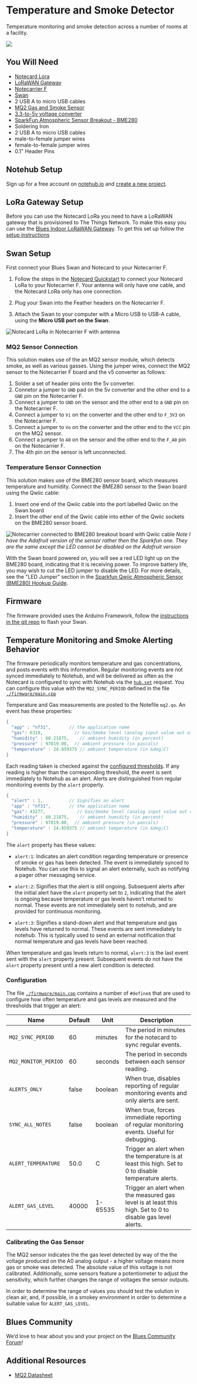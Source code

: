 # Temperature and Smoke Detector

Temperature monitoring and smoke detection across a number of rooms at a facility.

![](images/MQ2_sensor.jpg)

## You Will Need

* [Notecard Lora](https://shop.blues.com/collections/notecard/products/notecard-lora)
* [LoRaWAN Gateway](https://shop.blues.com/collections/accessories/products/lorawan-gateway)
* [Notecarrier F](https://shop.blues.com/collections/notecarrier/products/notecarrier-f)
* [Swan](https://shop.blues.com/collections/swan/products/swan)
* 2 USB A to micro USB cables
* [MQ2 Gas and Smoke Sensor](https://www.amazon.com/Reland-Sun-MQ-2-Sensor-Module/dp/B09NN39G8X)
* [3.3-to-5v voltage converter](https://www.amazon.com/Comidox-Module-Voltage-Converter-0-9-5V/dp/B07L76KLRY)
* [SparkFun Atmospheric Sensor Breakout - BME280](https://www.sparkfun.com/products/15440)
* Soldering Iron
* 2 USB A to micro USB cables
* male-to-female jumper wires
* female-to-female jumper wires
* 0.1" Header Pins

## Notehub Setup

Sign up for a free account on [notehub.io](https://notehub.io) and [create a new project](https://dev.blues.io/quickstart/notecard-quickstart/notecard-and-notecarrier-a/#set-up-notehub).

## LoRa Gateway Setup

Before you can use the Notecard LoRa you need to have a LoRaWAN gateway that is provisioned to The Things Network.  To make this easy you can use the [Blues Indoor LoRaWAN Gateway](https://shop.blues.com/products/blues-starter-kit-lorawan).  To get this set up follow the [setup instructions](https://dev.blues.io/lora/connecting-to-a-lorawan-gateway/)

## Swan Setup

First connect your Blues Swan and Notecard to your Notecarrier F.

1. Follow the steps in the [Notecard Quickstart](https://dev.blues.io/quickstart/notecard-quickstart/notecard-and-notecarrier-f/#connect-your-notecard-and-notecarrier) to connect your Notecard LoRa to your Notecarrier F.  Your antenna will only have one cable, and the Notecard LoRa only has one connection.

2. Plug your Swan into the Feather headers on the Notecarrier F.

3. Attach the Swan to your computer with a Micro USB to USB-A cable, using the **Micro USB port on the Swan**.

![Notecard LoRa in Notecarrier F with antenna](images/notecarrier-notecard.jpg)

### MQ2 Sensor Connection

This solution makes use of the an MQ2 sensor module, which detects smoke, as well as various gasses. Using the jumper wires, connect the MQ2 sensor to the Notecarrier F board and the v5 converter as follows:

1. Solder a set of header pins onto the 5v converter.
1. Connetor a jumper to `GND` pad on the 5v converter and the other end  to a `GND` pin on the Notecarrier F.
1. Connect a jumper to `GND` on the sensor and the other end  to a `GND` pin on the Notecarrier F.
1. Connect a jumper to `Vi` on the converter and the other end to  `F_3V3` on the Notecarrier F.
1. Connect a jumper to `Vo` on the converter and the other end to the  `VCC` pin on the MQ2 sensor.
1. Connect a jumper to `A0` on the sensor and the other end to the `F_A0` pin on the Notecarrier F.
1. The 4th pin on the sensor is left unconnected.

### Temperature Sensor Connection

This solution makes use of the BME280 sensor board, which measures temperature and humidity. Connect the BME280 sensor to the Swan board using the Qwiic cable:

1. Insert one end of the Qwiic cable into the port labelled Qwiic on the Swan board
2. Insert the other end of the Qwiic cable into either of the Qwiic sockets on the BME280 sensor board.

![Notecarrier connected to BME280 breakout board with Qwiic cable](images/notecarrier-bme280.jpg)
*Note I have the Adafruit version of the sensor rather then the Sparkfun one.  They are the same except the LED cannot be disabled on the Adafruit version*

With the Swan board powered on, you will see a red LED light up on the BME280 board, indicating that it is receiving power. To improve battery life, you may wish to cut the LED jumper to disable the LED. For more details, see the "LED Jumper" section in the [Sparkfun Qwiic Atmospheric Sensor (BME280) Hookup Guide](https://learn.sparkfun.com/tutorials/qwiic-atmospheric-sensor-bme280-hookup-guide/hardware-overview).

## Firmware

The firmware provided uses the Arduino Framework, follow the [instructions in the git repo](firmware/) to flash your Swan.

## Temperature Monitoring and Smoke Alerting Behavior

The firmware periodically monitors temperature and gas concentrations, and posts events with this information. Regular monitoring events are not synced immediately to Notehub, and will be delivered as often as the Notecard is configured to sync with Notehub via the [`hub.set`](https://dev.blues.io/api-reference/notecard-api/hub-requests/#hub-set) request. You can configure this value with the `MQ2_SYNC_PERIOD` defined in the file [`./firmware/main.cpp`](./firmware/main.cpp)

Temperature and Gas measurements are posted to the Notefile `mq2.qo`. An event has these properties:

```cpp
{
  "app" : "nf31",       // the application name
  "gas": 6319,            // Gas/Smoke level (analog input value out of 65535)
  "humidity" : 60.21875,    // ambient humidity (in percent)
  "pressure" : 97019.08,  // ambient pressure (in pascals)
  "temperature" : 24.859375 // ambient temperature (in &deg;C)
}
```

Each reading taken is checked against the [configured thresholds](#configuration). If any reading is higher than the corresponding threshold, the event is sent immediately to Notehub as an alert. Alerts are distinguished from regular monitoring events by the `alert` property.

```cpp
{
  "alert" : 1,          // Signifies an alert
  "app" : "nf31",       // the application name
  "gas": 43277,            // Gas/Smoke level (analog input value out of 65535)
  "humidity" : 60.21875,    // ambient humidity (in percent)
  "pressure" : 97019.08,  // ambient pressure (in pascals)
  "temperature" : 24.859375 // ambient temperature (in &deg;C)
}
```

The `alert` property has these values:

* `alert:1`: Indicates an alert condition regarding temperature or presence of smoke or gas has been detected. The event is immediately synced to Notehub. You can use this to signal an alert externally, such as notifying a pager other messaging service.

* `alert:2`: Signifies that the alert is still ongoing. Subsequent alerts after the initial alert have the `alert` property set to `2`, indicating that the alert is ongoing because temperature or gas levels haven't returned to normal. These events are not immediately sent to notehub, and are provided for continuous monitoring.

* `alert:3`: Signifies a stand-down alert and that temperature and gas levels have returned to normal. These events are sent immediately to notehub. This is typically used to send an external notification that normal temperature and gas levels have been reached.

When temperature and gas levels return to normal, `alert:3` is the last event sent with the `alert` property present. Subsequent events do not have the `alert` property present until a new alert condition is detected.


### Configuration

The file [`./firmware/main.cpp`](./firmware/main.cpp) contains a number of `#define`s that are used to configure how often temperature and gas levels are measured and the thresholds that trigger an alert:

| Name     | Default  | Unit    | Description |
|----------|----------|---------|-------------|
| `MQ2_SYNC_PERIOD` | 60 | minutes | The period in minutes for the notecard to sync regular events.
| `MQ2_MONITOR_PERIOD` | 60 | seconds | The period in seconds between each sensor reading.
| `ALERTS_ONLY` | false | boolean | When true, disables reporting of regular monitoring events and only alerts are sent. |
| `SYNC_ALL_NOTES` | false | boolean | When true, forces immediate  reporting of regular monitoring events. Useful for debugging.|
| `ALERT_TEMPERATURE` | 50.0 | C | Trigger an alert when the temperature is at least this high. Set to 0 to disable temperature alerts. |
| `ALERT_GAS_LEVEL` | 40000 | 1-65535 | Trigger an alert when the measured gas level is at least this high. Set to 0 to disable gas level alerts. |

### Calibrating the Gas Sensor

The MQ2 sensor indicates the the gas level detected by way of the the voltage produced on the A0 analog output - a higher voltage means more gas or smoke was detected. The absolute value of this voltage is not calibrated. Additionally, some sensors feature a potentiometer to adjust the sensitivity, which further changes the range of voltages the sensor outputs.

In order to determine the range of values you should test the solution in clean air, and, if possible, in a smokey environment in order to determine a suitable value for `ALERT_GAS_LEVEL`.

## Blues Community

We’d love to hear about you and your project on the [Blues Community Forum](https://discuss.blues.io/)!

## Additional Resources

* [MQ2 Datasheet](https://www.mouser.com/datasheet/2/321/605-00008-MQ-2-Datasheet-370464.pdf)
